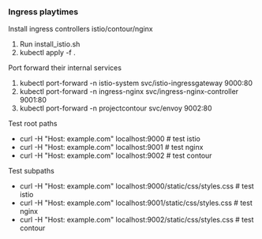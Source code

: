 ### Ingress playtimes

Install ingress controllers istio/contour/nginx
1. Run install_istio.sh
1. kubectl apply -f .

Port forward their internal services
1. kubectl port-forward -n istio-system svc/istio-ingressgateway 9000:80
1. kubectl port-forward -n ingress-nginx svc/ingress-nginx-controller 9001:80
1. kubectl port-forward -n projectcontour svc/envoy 9002:80

Test root paths
* curl -H "Host: example.com" localhost:9000 # test istio
* curl -H "Host: example.com" localhost:9001 # test nginx
* curl -H "Host: example.com" localhost:9002 # test contour

Test subpaths
* curl -H "Host: example.com" localhost:9000/static/css/styles.css # test istio
* curl -H "Host: example.com" localhost:9001/static/css/styles.css # test nginx
* curl -H "Host: example.com" localhost:9002/static/css/styles.css # test contour

